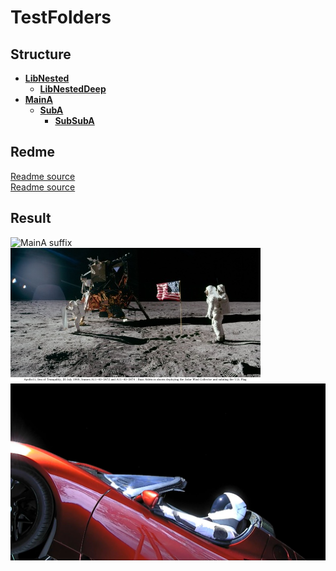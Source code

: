 # TestFolders  


## Structure  
* __[LibNested](Lib/LibNested/LibNested.ahk)__  
    * __[LibNestedDeep](Lib/LibNested/Lib/LibNestedDeep/LibNestedDeep.ahk)__  
* __[MainA](MainA/MainA.ahk)__  
    * __[SubA](MainA/SubA/SubA.ahk)__  
        * __[SubSubA](MainA/SubA/SubSubA/SubSubA.ahk)__  

## Redme  
[Readme source](MainA/readme-source.md)  
[Readme source](MainA/SubA/readme-source.md)  

## Result  
![MainA suffix](MainA/MainA-suffix.jpg)  
![MainA](MainA/MainA.jpg)  
![SubA](MainA/SubA/SubA.jpg)  

  